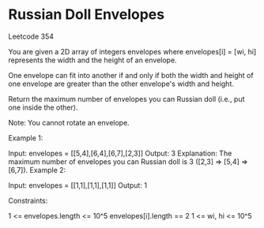 # Russian Doll Envelopes

Leetcode 354

You are given a 2D array of integers envelopes where envelopes[i] = [wi, hi] represents the width and the height of an envelope.

One envelope can fit into another if and only if both the width and height of one envelope are greater than the other envelope's width and height.

Return the maximum number of envelopes you can Russian doll (i.e., put one inside the other).

Note: You cannot rotate an envelope.

 

Example 1:

Input: envelopes = [[5,4],[6,4],[6,7],[2,3]]
Output: 3
Explanation: The maximum number of envelopes you can Russian doll is 3 ([2,3] => [5,4] => [6,7]).
Example 2:

Input: envelopes = [[1,1],[1,1],[1,1]]
Output: 1
 

Constraints:

1 <= envelopes.length <= 10^5
envelopes[i].length == 2
1 <= wi, hi <= 10^5
